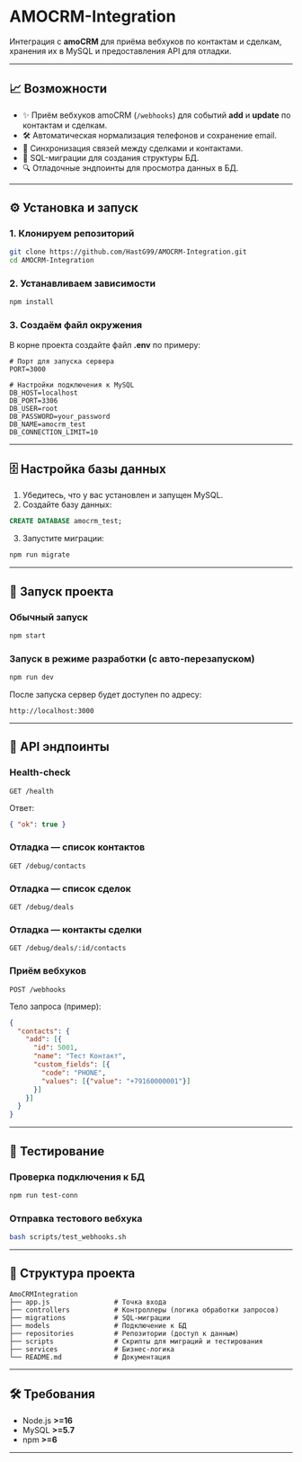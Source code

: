 # AMOCRM-Integration

Интеграция с **amoCRM** для приёма вебхуков по контактам и сделкам, хранения их в MySQL и предоставления API для отладки.

---

## 📈 Возможности

* ✨ Приём вебхуков amoCRM (`/webhooks`) для событий **add** и **update** по контактам и сделкам.
* 🛠️ Автоматическая нормализация телефонов и сохранение email.
* 🔗 Синхронизация связей между сделками и контактами.
* 📂 SQL-миграции для создания структуры БД.
* 🔍 Отладочные эндпоинты для просмотра данных в БД.

---

## ⚙️ Установка и запуск

### 1. Клонируем репозиторий

```bash
git clone https://github.com/HastG99/AMOCRM-Integration.git
cd AMOCRM-Integration
```

### 2. Устанавливаем зависимости

```bash
npm install
```

### 3. Создаём файл окружения

В корне проекта создайте файл **.env** по примеру:

```env
# Порт для запуска сервера
PORT=3000

# Настройки подключения к MySQL
DB_HOST=localhost
DB_PORT=3306
DB_USER=root
DB_PASSWORD=your_password
DB_NAME=amocrm_test
DB_CONNECTION_LIMIT=10
```

---

## 🗄️ Настройка базы данных

1. Убедитесь, что у вас установлен и запущен MySQL.
2. Создайте базу данных:

```sql
CREATE DATABASE amocrm_test;
```

3. Запустите миграции:

```bash
npm run migrate
```

---

## 🚀 Запуск проекта

### Обычный запуск

```bash
npm start
```

### Запуск в режиме разработки (с авто-перезапуском)

```bash
npm run dev
```

После запуска сервер будет доступен по адресу:

```
http://localhost:3000
```

---

## 🔌 API эндпоинты

### Health-check

```
GET /health
```

Ответ:

```json
{ "ok": true }
```

### Отладка — список контактов

```
GET /debug/contacts
```

### Отладка — список сделок

```
GET /debug/deals
```

### Отладка — контакты сделки

```
GET /debug/deals/:id/contacts
```

### Приём вебхуков

```
POST /webhooks
```

Тело запроса (пример):

```json
{
  "contacts": {
    "add": [{
      "id": 5001,
      "name": "Тест Контакт",
      "custom_fields": [{
        "code": "PHONE",
        "values": [{"value": "+79160000001"}]
      }]
    }]
  }
}
```

---

## 🤖 Тестирование

### Проверка подключения к БД

```bash
npm run test-conn
```

### Отправка тестового вебхука

```bash
bash scripts/test_webhooks.sh
```

---

## 📂 Структура проекта

```
AmoCRMIntegration
├── app.js                # Точка входа
├── controllers           # Контроллеры (логика обработки запросов)
├── migrations            # SQL-миграции
├── models                # Подключение к БД
├── repositories          # Репозитории (доступ к данным)
├── scripts               # Скрипты для миграций и тестирования
├── services              # Бизнес-логика
└── README.md             # Документация
```

---

## 🛠️ Требования

* Node.js **>=16**
* MySQL **>=5.7**
* npm **>=6**

---
